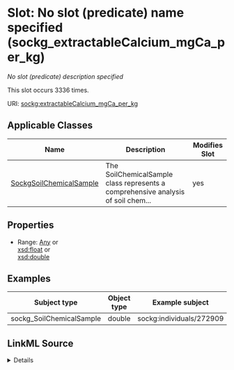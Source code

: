 

# Slot: No slot (predicate) name specified (sockg_extractableCalcium_mgCa_per_kg)


_No slot (predicate) description specified_






This slot occurs 3336 times.


URI: [sockg:extractableCalcium_mgCa_per_kg](https://idir.uta.edu/sockg-ontology/docs/extractableCalcium_mgCa_per_kg)



<!-- no inheritance hierarchy -->





## Applicable Classes

| Name | Description | Modifies Slot |
| --- | --- | --- |
| [SockgSoilChemicalSample](../classes/SockgSoilChemicalSample.md) | The SoilChemicalSample class represents a comprehensive analysis of soil chem... |  yes  |







## Properties

* Range: [Any](../classes/Any.md)&nbsp;or&nbsp;<br />[xsd:float](http://www.w3.org/2001/XMLSchema#float)&nbsp;or&nbsp;<br />[xsd:double](http://www.w3.org/2001/XMLSchema#double)






## Examples

| Subject type | Object type | Example subject | Example object | Occurrences |
| --- | --- | --- | --- | --- |
| sockg_SoilChemicalSample | double | sockg:individuals/272909 | 57705.63 | 3336 |




## LinkML Source

<details>

```yaml
name: sockg_extractableCalcium_mgCa_per_kg
annotations:
  count:
    tag: count
    value: 3336
description: No slot (predicate) description specified
title: No slot (predicate) name specified
examples:
- object:
    example_object: '57705.63'
    example_object_type: double
    example_predicate: sockg:extractableCalcium_mgCa_per_kg
    example_subject: sockg:individuals/272909
    example_subject_type: sockg_SoilChemicalSample
from_schema: soc-kg
rank: 1000
domain: sockg_SoilChemicalSample
slot_uri: sockg:extractableCalcium_mgCa_per_kg
alias: sockg_extractableCalcium_mgCa_per_kg
domain_of:
- sockg_SoilChemicalSample
range: Any
any_of:
- range: float
- range: double

```
</details>